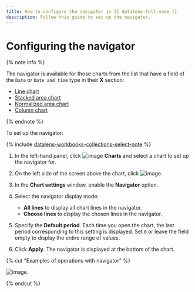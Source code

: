 ```yaml
---
title: How to configure the navigator in {{ datalens-full-name }}
description: Follow this guide to set up the navigator.
---
```


# Configuring the navigator

{% note info %}

The navigator is available for those charts from the list that have a field of the `Date` or `Date and time` type in their **X** section:

* [Line chart](../../visualization-ref/line-chart.md)
* [Stacked area chart](../../visualization-ref/area-chart.md)
* [Normalized area chart](../../visualization-ref/normalized-area-chart.md)
* [Column chart](../../visualization-ref/column-chart.md)

{% endnote %}

To set up the navigator:


{% include [datalens-workbooks-collections-select-note](../../../_includes/datalens/operations/datalens-workbooks-collections-select-note.md) %}


1. In the left-hand panel, click ![image](../../../_assets/console-icons/chart-column.svg) **Charts** and select a chart to set up the navigator for.
1. On the left side of the screen above the chart, click ![image](../../../_assets/console-icons/gear.svg).
1. In the **Chart settings** window, enable the **Navigator** option.
1. Select the navigator display mode:

   * **All lines** to display all chart lines in the navigator.
   * **Choose lines** to display the chosen lines in the navigator.

1. Specify the **Default period**. Each time you open the chart, the last period corresponding to this setting is displayed. Set `0` or leave the field empty to display the entire range of values.
1. Click **Apply**. The navigator is displayed at the bottom of the chart.

{% cut "Examples of operations with navigator" %}

![image](../../../_assets/datalens/chart-settings/02-navigator.gif).

{% endcut %}


